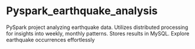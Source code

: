 # Pyspark_earthquake_analysis
PySpark project analyzing earthquake data. Utilizes distributed processing for insights into weekly, monthly patterns. Stores results in MySQL. Explore earthquake occurrences effortlessly
